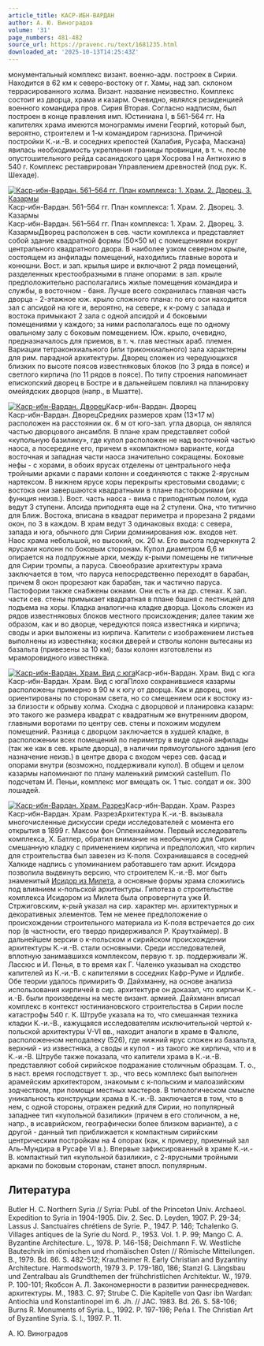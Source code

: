 ```yaml
---
article_title: КАСР-ИБН-ВАРДАН
author: А. Ю. Виноградов
volume: '31'
page_numbers: 481-482
source_url: https://pravenc.ru/text/1681235.html
downloaded_at: '2025-10-13T14:25:43Z'
---
```


монументальный комплекс визант. военно-адм. построек в Сирии. Находится в 62 км к северо-востоку от г. Хамы, над зап. склоном террасированного холма. Визант. название неизвестно. Комплекс состоит из дворца, храма и казарм. Очевидно, являлся резиденцией военного командира пров. Сирия Вторая. Согласно надписям, был построен в конце правления имп. Юстиниана I, в 561-564 гг. На капителях храма имеются монограммы имени Георгий, который был, вероятно, строителем и 1-м командиром гарнизона. Причиной постройки К.-и.-В. и соседних крепостей (Халабия, Русафа, Маскана) явилась необходимость укрепления границы провинции, в т. ч. после опустошительного рейда сасанидского царя Хосрова I на Антиохию в 540 г. Комплекс реставрирован Управлением древностей (под рук. К. Шехаде).

[![Каср-ибн-Вардан. 561–564 гг. План комплекса: 1. Храм. 2. Дворец. 3. Казармы](https://pravenc.ru/data/2014/03/03/1234146757/i200.jpg "Кликните для увеличения картинки")](https://pravenc.ru/data/2014/03/03/1234146757/i400.jpg)Каср-ибн-Вардан. 561–564 гг. План комплекса: 1. Храм. 2. Дворец. 3. Казармы  
Каср-ибн-Вардан. 561–564 гг. План комплекса: 1. Храм. 2. Дворец. 3. КазармыДворец расположен в сев. части комплекса и представляет собой здание квадратной формы (50×50 м) с помещениями вокруг центрального квадратного двора. В наиболее узком северном крыле, состоящем из анфилады помещений, находились главные ворота и конюшни. Вост. и зап. крылья шире и включают 2 ряда помещений, разделенных крестообразными в плане опорами: в зап. крыле предположительно располагались жилые помещения командира и службы, в восточном - баня. Лучше всего сохранилась главная часть дворца - 2-этажное юж. крыло сложного плана: по его оси находится зал с апсидой на юге и, вероятно, на севере, к к-рому с запада и востока примыкают 2 зала с одной апсидой и 4 боковыми помещениями у каждого; за ними располагалось еще по одному овальному залу с боковым помещением. Юж. крыло, очевидно, предназначалось для приемов, в т. ч. глав местных араб. племен. Вариации тетраконхиального (или триконхиального) зала характерны для рим. парадной архитектуры. Дворец сложен из чередующихся близких по высоте поясов известняковых блоков (по 3 ряда в поясе) и светлого кирпича (по 11 рядов в поясе). По типу строения напоминает епископский дворец в Бостре и в дальнейшем повлиял на планировку омейядских дворцов (напр., в Мшатте).

[![Каср-ибн-Вардан. Дворец](https://pravenc.ru/data/2014/03/03/1234147967/i200.jpg "Кликните для увеличения картинки")](https://pravenc.ru/data/2014/03/03/1234147967/i400.jpg)Каср-ибн-Вардан. Дворец  
Каср-ибн-Вардан. ДворецСредних размеров храм (13×17 м) расположен на расстоянии ок. 6 м от юго-зап. угла дворца, он являлся частью дворцового ансамбля. В плане храм представляет собой «купольную базилику», где купол расположен не над восточной частью наоса, а посередине его, причем в «компактном» варианте, когда восточная и западная части наоса значительно сокращены. Боковые нефы - с хорами, в обоих ярусах отделены от центрального нефа тройными арками с парами колонн и соединяются с также 2-ярусным нартексом. В нижнем ярусе хоры перекрыты крестовыми сводами; с востока они завершаются квадратными в плане пастофориями (их функция неизв.). Вост. часть наоса - вима с приподнятым полом, куда ведут 3 ступени. Апсида приподнята еще на 2 ступени. Она, что типично для Ближ. Востока, вписана в квадрат периметра и прорезана 2 рядами окон, по 3 в каждом. В храм ведут 3 одинаковых входа: с севера, запада и юга, обычного для Сирии доминирования юж. входов нет. Наос храма небольшой, но высокий, ок. 20 м. Его высота подчеркнута 2 ярусами колонн по боковым сторонам. Купол диаметром 6,6 м опирается на подпружные арки, между к-рыми помещены не типичные для Сирии тромпы, а паруса. Своеобразие архитектуры храма заключается в том, что паруса непосредственно переходят в барабан, причем 8 окон прорезают как барабан, так и частично паруса. Пастофории также снабжены окнами. Они есть и на др. стенах. К зап. части сев. стены примыкает квадратная в плане башня с лестницей для подъема на хоры. Кладка аналогична кладке дворца. Цоколь сложен из рядов известняковых блоков местного происхождения; далее таким же образом, как и во дворце, чередуются пояса известняка и кирпича; своды и арки выложены из кирпича. Капители с изображением листьев выполнены из известняка; косяки дверей и стволы колонн вытесаны из базальта (привезены за 10 км); базы колонн изготовлены из мраморовидного известняка.

[![Каср-ибн-Вардан. Храм. Вид с юга](https://pravenc.ru/data/2014/03/03/1234146569/i200.jpg "Кликните для увеличения картинки")](https://pravenc.ru/data/2014/03/03/1234146569/i400.jpg)Каср-ибн-Вардан. Храм. Вид с юга  
Каср-ибн-Вардан. Храм. Вид с югаПлохо сохранившиеся казармы расположены примерно в 90 м к югу от дворца. Как и дворец, они ориентированы по сторонам света, но со смещением оси к востоку из-за близости к обрыву холма. Сходна с дворцовой и планировка казарм: это такого же размера квадрат с квадратным же внутренним двором, главными воротами по центру сев. стены и похожим модулем помещений. Разница с дворцом заключается в худшей кладке, в расположении всех помещений по периметру в виде одной анфилады (так же как в сев. крыле дворца), в наличии прямоугольного здания (его назначение неизв.) в центре двора с входом через сев. фасад и опорами внутри (возможно, поддерживали купол). В общем и целом казармы напоминают по плану маленький римский castellum. По подсчетам И. Пеньи, комплекс мог вмещать ок. 1 тыс. солдат и ок. 300 лошадей.

[![Каср-ибн-Вардан. Храм. Разрез](https://pravenc.ru/data/2014/03/03/1234148000/i200.jpg "Кликните для увеличения картинки")](https://pravenc.ru/data/2014/03/03/1234148000/i400.jpg)Каср-ибн-Вардан. Храм. Разрез  
Каср-ибн-Вардан. Храм. РазрезАрхитектура К.-и.-В. вызывала многочисленные дискуссии среди исследователей с момента его открытия в 1899 г. Максом фон Оппенхаймом. Первый исследователь комплекса, Х. Батлер, обратил внимание на необычную для Сирии смешанную кладку с применением кирпича и предположил, что кирпич для строительства был завезен из К-поля. Сохранившаяся в соседней Халкиде надпись с упоминанием работавшего там архит. Исидора позволила выдвинуть версию, что строителем К.-и.-В. мог быть знаменитый [Исидор из Милета](<https://pravenc.ru/text/Исидор из Милета.html>), а основные формы храма сложились под влиянием к-польской архитектуры. Гипотеза о строительстве комплекса Исидором из Милета была опровергнута уже Й. Стржиговским, к-рый указал на сир. характер мн. архитектурных и декоративных элементов. Тем не менее предположение о происхождении строительного материала из К-поля встречается до сих пор (в частности, его твердо придерживался Р. Краутхаймер). В дальнейшем версии о к-польском и сирийском происхождении архитектуры К.-и.-В. стали основными. Среди исследователей, вплотную занимавшихся комплексом, первую т. зр. поддерживали Ж. Лассюс и И. Пенья, в то время как Г. Чаленко указывал на сходство капителей из К.-и.-В. с капителями в соседних Кафр-Руме и Идлибе. Обе теории удалось примирить Ф. Дайхманну, на основе анализа использования кирпичей в сир. архитектуре он доказал, что кирпичи К.-и.-В. были произведены на месте визант. армией. Дайхманн вписал комплекс в контекст юстиниановского строительства в Сирии после катастрофы 540 г. К. Штрубе указала на то, что смешанная техника кладки К.-и.-В., кажущаяся исследователям исключительной чертой к-польской архитектуры V-VI вв., находит аналоги в храме в Фалюле, расположенном неподалеку (526), где нижний ярус сложен из базальта, верхний - из известняка, а своды и купол - из такого же кирпича, что и в К.-и.-В. Штрубе также показала, что капители храма в К.-и.-В. представляют собой сирийское подражание столичным образцам. Т. о., в наст. время господствует т. зр., что весь комплекс был выполнен арамейским архитектором, знакомым с к-польским и малоазийским зодчеством, при помощи местных мастеров. В типологическом смысле уникальность конструкции храма в К.-и.-В. заключается в том, что в нем, с одной стороны, отражен редкий для Сирии, но популярный западнее тип «купольной базилики» (причем в его столичном, а не, напр., в исаврийском, географически более близком варианте), а с другой - данный тип приближается к компактным сирийским центрическим постройкам на 4 опорах (как, к примеру, приемный зал Аль-Мундира в Русафе VI в.). Впервые зафиксированный в храме К.-и.-В. компактный тип «купольной базилики», с 2-ярусными тройными арками по боковым сторонам, станет впосл. популярным.

## Литература

Butler H. C. Northern Syria // Syria: Publ. of the Princeton Univ. Archaeol. Expedition to Syria in 1904-1905. Div. 2. Sec. D. Leyden, 1907. P. 29-34; Lassus J. Sanctuaires chrétiens de Syrie. P., 1947. P. 146; Tchalenko G. Villages antiques de la Syrie du Nord. P., 1953. Vol. 1. P. 99; Mango C. A. Byzantine Architecture. L., 1978. P. 146-158; Deichmann F. W. Westliche Bautechnik im römischen und rhomäischen Osten // Römische Mitteilungen. B., 1979. Bd. 86. S. 482-512; Krautheimer R. Early Christian and Byzantinу Architecture. Harmodsworth, 1979 3. P. 179-180, 186; Stanzl G. Längsbau und Zentralbau als Grundthemen der frühchristlichen Architektur. W., 1979. P. 100-101; Якобсон А. Л. Закономерности в развитии раннесредневек. архитектуры. М., 1983. С. 97; Strube C. Die Kapitelle von Qasr ibn Wardan: Antiochia und Konstantinopel im 6. Jh. // JAC. 1983. Bd. 26. S. 58-106; Burns R. Monuments of Syria. L., 1992. P. 197-198; Peña I. The Christian Art of Byzantine Syria. S. l., 1997. P. 11.

А. Ю. Виноградов
